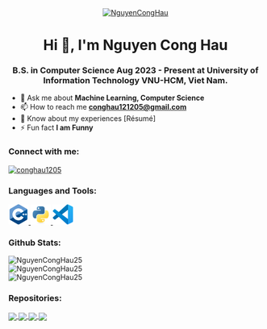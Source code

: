 
<!-- Profile GIF and Intro -->
<div align="center">
  <a href="https://github.com/NguyenCongHau25">
    <img src="https://i.pinimg.com/originals/79/9e/0d/799e0d7779f6ea6c3a89885ff60c55af.gif" alt="NguyenCongHau"/>
  </a>

  <h1>Hi 👋, I'm Nguyen Cong Hau</h1>
  <h3>B.S. in Computer Science Aug 2023 - Present at University of Information Technology VNU-HCM, Viet Nam.</h3>
</div>


- 💬 Ask me about **Machine Learning, Computer Science**
- 📫 How to reach me **conghau121205@gmail.com**
- 📄 Know about my experiences [Résumé]
- ⚡ Fun fact **I am Funny**

<!-- Connect with Me -->
<h3 align="left">Connect with me:</h3>
<p align="left">
  <a href="https://www.facebook.com/conghau1205" target="_blank">
    <img align="center" src="https://raw.githubusercontent.com/rahuldkjain/github-profile-readme-generator/master/src/images/icons/Social/facebook.svg" alt="conghau1205" height="30" width="40" />
  </a>
</p>

<!-- Languages and Tools -->
<h3 align="left">Languages and Tools:</h3>
<p align="left">
  <a href="https://www.w3schools.com/cpp/" target="_blank" rel="noreferrer">
    <img src="https://raw.githubusercontent.com/devicons/devicon/master/icons/cplusplus/cplusplus-original.svg" alt="cplusplus" width="40" height="40"/>
  </a>
  <a href="https://www.python.org" target="_blank" rel="noreferrer">
    <img src="https://raw.githubusercontent.com/devicons/devicon/master/icons/python/python-original.svg" alt="python" width="40" height="40"/>
  </a>
  <a href="https://code.visualstudio.com/" target="_blank" rel="noreferrer">
        <img src="https://raw.githubusercontent.com/devicons/devicon/master/icons/vscode/vscode-original.svg" alt="vscode" width="40" height="40"/>
    </a> 
</p>

<!-- GitHub Stats -->
<h3 align="left">Github Stats:</h3>

<div align="left">
  <img src="https://github-readme-stats.vercel.app/api/top-langs?username=NguyenCongHau25&show_icons=true&locale=en&layout=compact&theme=tokyonight" alt="NguyenCongHau25" />
</div>

<div align="left">
  <img src="https://github-readme-stats.vercel.app/api?username=NguyenCongHau25&show_icons=true&locale=en&theme=tokyonight" alt="NguyenCongHau25" />
</div>

<div align="left">
  <img src="https://github-readme-streak-stats.herokuapp.com/?user=NguyenCongHau25&theme=tokyonight" alt="NguyenCongHau25" />
</div>

<!-- Repositories -->
<h3 align="left">Repositories:</h3>

<a href="https://github.com/NguyenCongHau25/NHAP-MON-LAP-TRINH/">
  <img align="center" src="https://github-readme-stats.vercel.app/api/pin/?username=NguyenCongHau25&repo=NHAP-MON-LAP-TRINH&theme=tokyonight" />
</a>

<a href="https://github.com/NguyenCongHau25/CAU-TRUC-DU-LIEU-VA-GIAI-THUAT">
  <img align="center" src="https://github-readme-stats.vercel.app/api/pin/?username=NguyenCongHau25&repo=CAU-TRUC-DU-LIEU-VA-GIAI-THUAT&theme=gruvbox" />
</a>

<a href="https://github.com/NguyenCongHau25/LAP-TRINH-HUONG-DOI-TUONG">
  <img align="center" src="https://github-readme-stats.vercel.app/api/pin/?username=NguyenCongHau25&repo=LAP-TRINH-HUONG-DOI-TUONG&theme=dark" />
</a>

<a href="https://github.com/NguyenCongHau25/TO-CHUC-VA-CAU-TRUC-MAY-TINH-II">
  <img align="center" src="https://github-readme-stats.vercel.app/api/pin/?username=NguyenCongHau25&repo=TO-CHUC-VA-CAU-TRUC-MAY-TINH-II&theme=merko" />
</a>

